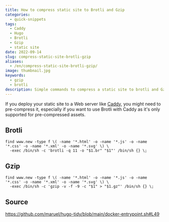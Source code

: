 ```yaml
---
title: How to compress static site to Brotli and Gzip
categories:
  - quick-snippets
tags:
  - Caddy
  - Hugo
  - Brotli
  - Gzip
  - static site
date: 2022-09-14
slug: compress-static-site-brotli-gzip
aliases:
  - /en/compress-static-site-brotli-gzip/
image: thumbnail.jpg
keywords:
  - gzip
  - brotli
description: Simple commands to compress a static site to brotli and Gzip
---
```


If you deploy your static site to a Web server like [Caddy](https://caddyserver.com), you might need to pre-compress it, especially if you want to use Brotli with Caddy as it's only supported for pre-compressed assets.


## Brotli
```
find www.new -type f \( -name '*.html' -o -name '*.js' -o -name '*.css' -o -name '*.xml' -o -name '*.svg' \) \
  -exec /bin/sh -c 'brotli -q 11 -o "$1.br" "$1"' /bin/sh {} \;
```

## Gzip
```
find www.new -type f \( -name '*.html' -o -name '*.js' -o -name '*.css' -o -name '*.xml' -o -name '*.svg' \) \
  -exec /bin/sh -c 'gzip -v -f -9 -c "$1" > "$1.gz"' /bin/sh {} \;
```

## Source
https://github.com/maruel/hugo-tidy/blob/main/docker-entrypoint.sh#L49